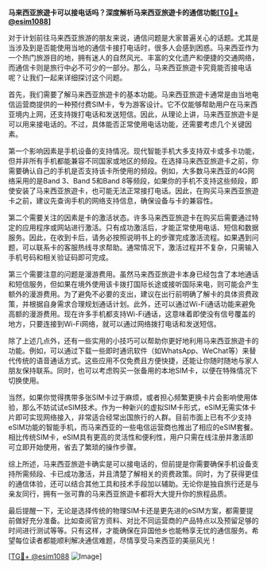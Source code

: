 **马来西亚旅遊卡可以接电话吗？深度解析马来西亚旅遊卡的通信功能[[TG💪+ @esim1088](https://t.me/s/esim1088)]**

对于计划前往马来西亚旅游的朋友来说，通信问题是大家普遍关心的话题。尤其是当涉及到是否能使用当地的通信卡接打电话时，很多人会感到困惑。马来西亚作为一个热门旅游目的地，拥有迷人的自然风光、丰富的文化遗产和便捷的交通网络，而通信卡则是旅行中必不可少的一部分。那么，马来西亚旅遊卡究竟能否接电话呢？让我们一起来详细探讨这个问题。

首先，我们需要了解马来西亚旅遊卡的基本功能。马来西亚旅遊卡通常是由当地电信运营商提供的一种预付费SIM卡，专为游客设计。它不仅能够帮助用户在马来西亚境内上网，还支持拨打电话和发送短信。因此，从理论上讲，马来西亚旅遊卡是可以用来接电话的。不过，具体能否正常使用电话功能，还需要考虑几个关键因素。

第一个影响因素是手机设备的支持情况。现代智能手机大多支持双卡或多卡功能，但并非所有手机都能兼容不同国家或地区的频段。在选择马来西亚旅遊卡之前，你需要确认自己的手机是否支持该卡所使用的频段。例如，大多数马来西亚的4G网络采用的是Band 3、Band 5和Band 8等频段，如果你的手机不支持这些频段，即使安装了马来西亚旅遊卡，也可能无法正常接打电话。因此，在购买马来西亚旅遊卡之前，建议先查询手机的网络支持信息，确保设备与卡的兼容性。

第二个需要关注的因素是卡的激活状态。许多马来西亚旅遊卡在购买后需要通过特定的应用程序或网站进行激活。只有成功激活后，才能正常使用电话、短信和数据服务。因此，在收到卡后，请务必按照说明书上的步骤完成激活流程。如果遇到问题，可以联系卡的客服热线寻求帮助。通常情况下，激活过程并不复杂，只需输入手机号码和相关验证码即可完成。

第三个需要注意的问题是漫游费用。虽然马来西亚旅遊卡本身已经包含了本地通话和短信服务，但如果在境外使用该卡拨打国际长途或接听国际来电，则可能会产生额外的漫游费用。为了避免不必要的支出，建议在出行前明确了解卡的具体资费政策，并根据自身需求合理规划通话计划。此外，还可以通过Wi-Fi通话功能来避免高额的漫游费用。现在许多手机都支持Wi-Fi通话，这意味着即使没有信号覆盖的地方，只要连接到Wi-Fi网络，就可以通过网络拨打电话和发送短信。

除了上述几点外，还有一些实用的小技巧可以帮助你更好地利用马来西亚旅遊卡的功能。例如，可以通过下载一些即时通讯软件（如WhatsApp、WeChat等）来替代传统的语音通话方式。这些应用不仅免费且方便快捷，还能让你随时随地与家人朋友保持联系。同时，也可以考虑购买一张备用的本地SIM卡，以便在特殊情况下切换使用。

当然，如果你觉得携带多张SIM卡过于麻烦，或者担心频繁更换卡片会影响使用体验，那么不妨试试eSIM技术。作为一种新兴的虚拟SIM卡形式，eSIM无需实体卡片即可实现网络接入，非常适合经常出国旅行的人群。目前市面上已有不少支持eSIM功能的智能手机，而马来西亚的一些电信运营商也推出了相应的eSIM套餐。相比传统SIM卡，eSIM具有更高的灵活性和便利性，用户只需在线注册并激活即可立即开始使用，省去了繁琐的操作步骤。

综上所述，马来西亚旅遊卡确实是可以接电话的，但前提是你需要确保手机设备支持所需频段、卡已成功激活，并且清楚了解相关的资费政策。同时，为了获得更佳的通信体验，还可以结合其他工具和技术手段加以辅助。无论你是独自旅行还是与亲友同行，拥有一张可靠的马来西亚旅遊卡都将大大提升你的旅程品质。

最后提醒一下，无论是选择传统的物理SIM卡还是更先进的eSIM方案，都需要提前做好充分准备。比如查阅官方资料、对比不同运营商的产品特点以及预留足够的时间进行测试等等。只有这样，才能确保在异国他乡也能畅享无忧的通信服务。希望每位读者都能顺利解决通信难题，尽情享受马来西亚的美丽风光！

[[TG💪+ @esim1088](https://t.me/s/esim1088) ![Image](https://i.postimg.cc/4NQfJmqS/Snipaste-2025-05-13-00-14-12.png)]